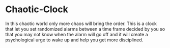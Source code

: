 # Chaotic-Clock
In this chaotic world only more chaos will bring the order.
This is a clock that let you set randomized alarms between a time frame decided by you so that you may not know when the alarm will go off and it will create a psychological urge to wake up and help you get more disciplined.
